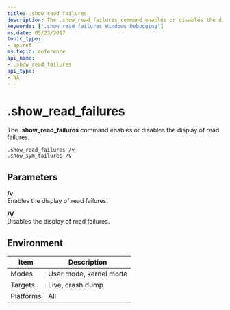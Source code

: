 ```yaml
---
title: .show_read_failures
description: The .show_read_failures command enables or disables the display of read failures.
keywords: [".show_read_failures Windows Debugging"]
ms.date: 05/23/2017
topic_type:
- apiref
ms.topic: reference
api_name:
- .show_read_failures
api_type:
- NA
---
```


# .show\_read\_failures


The **.show\_read\_failures** command enables or disables the display of read failures.

```dbgcmd
.show_read_failures /v 
.show_sym_failures /V
```

## Parameters


<span id="________v______"></span><span id="________V______"></span> **/v**   
Enables the display of read failures.

<span id="________V______"></span><span id="________v______"></span> **/V**   
Disables the display of read failures.

## <span id="Environment"></span><span id="environment"></span><span id="ENVIRONMENT"></span>Environment


|  Item  | Description          |
|--------|----------------------|
|Modes   |User mode, kernel mode|
|Targets |Live, crash dump      |
|Platforms|All                  |

 

 

 





